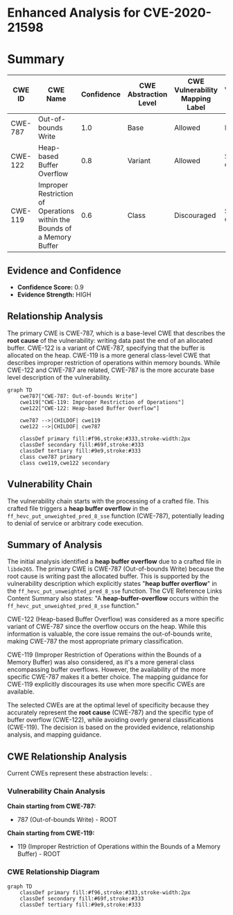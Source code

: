 # Enhanced Analysis for CVE-2020-21598

# Summary
| CWE ID | CWE Name | Confidence | CWE Abstraction Level | CWE Vulnerability Mapping Label | CWE-Vulnerability Mapping Notes |
|---|---|---|---|---|---|
| CWE-787 | Out-of-bounds Write | 1.0 | Base | Allowed | Primary CWE |
| CWE-122 | Heap-based Buffer Overflow | 0.8 | Variant | Allowed | Secondary Candidate |
| CWE-119 | Improper Restriction of Operations within the Bounds of a Memory Buffer | 0.6 | Class | Discouraged | Secondary Candidate |

## Evidence and Confidence

*   **Confidence Score:** 0.9
*   **Evidence Strength:** HIGH

## Relationship Analysis
The primary CWE is CWE-787, which is a base-level CWE that describes the **root cause** of the vulnerability: writing data past the end of an allocated buffer. CWE-122 is a variant of CWE-787, specifying that the buffer is allocated on the heap. CWE-119 is a more general class-level CWE that describes improper restriction of operations within memory bounds. While CWE-122 and CWE-787 are related, CWE-787 is the more accurate base level description of the vulnerability.

```mermaid
graph TD
    cwe787["CWE-787: Out-of-bounds Write"]
    cwe119["CWE-119: Improper Restriction of Operations"]
    cwe122["CWE-122: Heap-based Buffer Overflow"]
    
    cwe787 -->|CHILDOF| cwe119
    cwe122 -->|CHILDOF| cwe787
    
    classDef primary fill:#f96,stroke:#333,stroke-width:2px
    classDef secondary fill:#69f,stroke:#333
    classDef tertiary fill:#9e9,stroke:#333
    class cwe787 primary
    class cwe119,cwe122 secondary
```

## Vulnerability Chain
The vulnerability chain starts with the processing of a crafted file. This crafted file triggers a **heap buffer overflow** in the `ff_hevc_put_unweighted_pred_8_sse` function (CWE-787), potentially leading to denial of service or arbitrary code execution.

## Summary of Analysis
The initial analysis identified a **heap buffer overflow** due to a crafted file in `libde265`. The primary CWE is CWE-787 (Out-of-bounds Write) because the root cause is writing past the allocated buffer. This is supported by the vulnerability description which explicitly states "**heap buffer overflow**" in the `ff_hevc_put_unweighted_pred_8_sse` function. The CVE Reference Links Content Summary also states: "A **heap-buffer-overflow** occurs within the `ff_hevc_put_unweighted_pred_8_sse` function."

CWE-122 (Heap-based Buffer Overflow) was considered as a more specific variant of CWE-787 since the overflow occurs on the heap. While this information is valuable, the core issue remains the out-of-bounds write, making CWE-787 the most appropriate primary classification.

CWE-119 (Improper Restriction of Operations within the Bounds of a Memory Buffer) was also considered, as it's a more general class encompassing buffer overflows. However, the availability of the more specific CWE-787 makes it a better choice. The mapping guidance for CWE-119 explicitly discourages its use when more specific CWEs are available.

The selected CWEs are at the optimal level of specificity because they accurately represent the **root cause** (CWE-787) and the specific type of buffer overflow (CWE-122), while avoiding overly general classifications (CWE-119). The decision is based on the provided evidence, relationship analysis, and mapping guidance.


## CWE Relationship Analysis

Current CWEs represent these abstraction levels: .


### Vulnerability Chain Analysis

**Chain starting from CWE-787:**
- 787 (Out-of-bounds Write) - ROOT


**Chain starting from CWE-119:**
- 119 (Improper Restriction of Operations within the Bounds of a Memory Buffer) - ROOT



### CWE Relationship Diagram

```mermaid
graph TD
    classDef primary fill:#f96,stroke:#333,stroke-width:2px
    classDef secondary fill:#69f,stroke:#333
    classDef tertiary fill:#9e9,stroke:#333
```